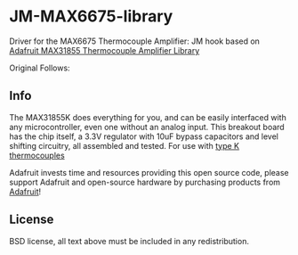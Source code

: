 # JM-MAX6675-library

Driver for the MAX6675 Thermocouple Amplifier: JM hook based on 
[Adafruit MAX31855 Thermocouple Amplifier Library](https://github.com/adafruit/Adafruit-MAX31855-library)

Original Follows:
## Info

The MAX31855K does everything for you, and can be easily interfaced with any microcontroller, even one without an analog input. This breakout board has the chip itself, a 3.3V regulator with 10uF bypass capacitors and level shifting circuitry, all assembled and tested. For use with
[type K thermocouples](http://www.adafruit.com/products/270)

Adafruit invests time and resources providing this open source code, please
support Adafruit and open-source hardware by purchasing products from
[Adafruit](https://www.adafruit.com)!

## License

 BSD license, all text above must be included in any redistribution.
